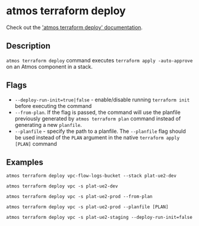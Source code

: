 # atmos terraform deploy

Check out the ['atmos terraform deploy' documentation](https://atmos.tools/cli/commands/terraform/deploy).

## Description

`atmos terraform deploy` command executes `terraform apply -auto-approve` on an Atmos component in a stack.

## Flags

- `--deploy-run-init=true|false` - enable/disable running `terraform init` before executing the command
  <br/>
- `--from-plan`. If the flag is passed, the command will use the planfile previously generated by `atmos terraform plan` command instead of generating a new `planfile`.
  <br/>
- `--planfile` - specify the path to a planfile. The `--planfile` flag should be used instead of the `PLAN` argument in the native `terraform apply [PLAN]` command
  <br/>

## Examples

`atmos terraform deploy vpc-flow-logs-bucket --stack plat-ue2-dev`

`atmos terraform deploy vpc -s plat-ue2-dev`

`atmos terraform deploy vpc -s plat-ue2-prod --from-plan`

`atmos terraform deploy vpc -s plat-ue2-prod --planfile [PLAN]`

`atmos terraform deploy vpc -s plat-ue2-staging --deploy-run-init=false`
